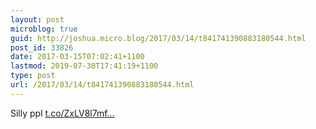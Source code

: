 ```yaml
---
layout: post
microblog: true
guid: http://joshua.micro.blog/2017/03/14/t841741390883180544.html
post_id: 33826
date: 2017-03-15T07:02:41+1100
lastmod: 2019-07-30T17:41:19+1100
type: post
url: /2017/03/14/t841741390883180544.html
---
```

Silly ppl [t.co/ZxLV8l7mf...](https://t.co/ZxLV8l7mfv)
